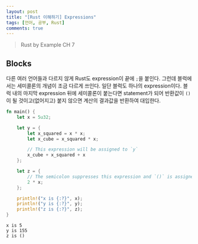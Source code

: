 ```yaml
---
layout: post
title: "[Rust 이해하기] Expressions"
tags: [언어, 공부, Rust]
comments: true
---
```


> Rust by Example CH 7  

## Blocks  
다른 여러 언어들과 다르지 않게 Rust도 expression이 끝에 `;`을 붙인다. 그런데 블럭에서는 세미콜론의 개념이 조금 다르게 쓰인다. 일단 블럭도 하나의 expression이다. 블럭 내의 마지막 expression 뒤에 세미콜론이 붙는다면 statement가 되어 반환값이 `()`이 될 것이고(없어지고) 붙지 않으면 계산의 결과값을 반환하여 대입한다.  
~~~rust
fn main() {
    let x = 5u32;

    let y = {
        let x_squared = x * x;
        let x_cube = x_squared * x;

        // This expression will be assigned to `y`
        x_cube + x_squared + x
    };

    let z = {
        // The semicolon suppresses this expression and `()` is assigned to `z`
        2 * x;
    };

    println!("x is {:?}", x);
    println!("y is {:?}", y);
    println!("z is {:?}", z);
}
~~~
~~~
x is 5
y is 155
z is ()
~~~
